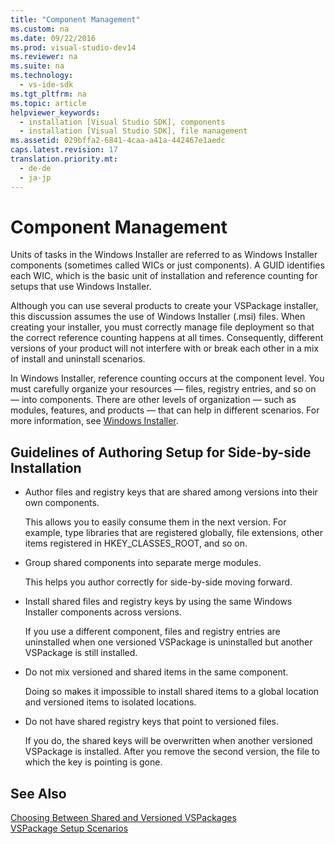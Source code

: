```yaml
---
title: "Component Management"
ms.custom: na
ms.date: 09/22/2016
ms.prod: visual-studio-dev14
ms.reviewer: na
ms.suite: na
ms.technology: 
  - vs-ide-sdk
ms.tgt_pltfrm: na
ms.topic: article
helpviewer_keywords: 
  - installation [Visual Studio SDK], components
  - installation [Visual Studio SDK], file management
ms.assetid: 029bffa2-6841-4caa-a41a-442467e1aedc
caps.latest.revision: 17
translation.priority.mt: 
  - de-de
  - ja-jp
---
```

# Component Management
Units of tasks in the Windows Installer are referred to as Windows Installer components (sometimes called WICs or just components). A GUID identifies each WIC, which is the basic unit of installation and reference counting for setups that use Windows Installer.  
  
 Although you can use several products to create your VSPackage installer, this discussion assumes the use of Windows Installer (.msi) files. When creating your installer, you must correctly manage file deployment so that the correct reference counting happens at all times. Consequently, different versions of your product will not interfere with or break each other in a mix of install and uninstall scenarios.  
  
 In Windows Installer, reference counting occurs at the component level. You must carefully organize your resources — files, registry entries, and so on — into components. There are other levels of organization — such as modules, features, and products — that can help in different scenarios. For more information, see [Windows Installer](../vs140/windows-installer-basics.md).  
  
## Guidelines of Authoring Setup for Side-by-side Installation  
  
-   Author files and registry keys that are shared among versions into their own components.  
  
     This allows you to easily consume them in the next version. For example, type libraries that are registered globally, file extensions, other items registered in HKEY_CLASSES_ROOT, and so on.  
  
-   Group shared components into separate merge modules.  
  
     This helps you author correctly for side-by-side moving forward.  
  
-   Install shared files and registry keys by using the same Windows Installer components across versions.  
  
     If you use a different component, files and registry entries are uninstalled when one versioned VSPackage is uninstalled but another VSPackage is still installed.  
  
-   Do not mix versioned and shared items in the same component.  
  
     Doing so makes it impossible to install shared items to a global location and versioned items to isolated locations.  
  
-   Do not have shared registry keys that point to versioned files.  
  
     If you do, the shared keys will be overwritten when another versioned VSPackage is installed. After you remove the second version, the file to which the key is pointing is gone.  
  
## See Also  
 [Choosing Between Shared and Versioned VSPackages](../vs140/choosing-between-shared-and-versioned-vspackages.md)   
 [VSPackage Setup Scenarios](../vs140/vspackage-setup-scenarios.md)